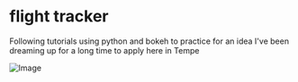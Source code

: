 # flight tracker

Following tutorials using python and bokeh to practice for an idea I've been dreaming up for a long time to apply here in Tempe


![Image](https://github.com/corrinerojas/flight_tracker/us_flight_map_static.png)

